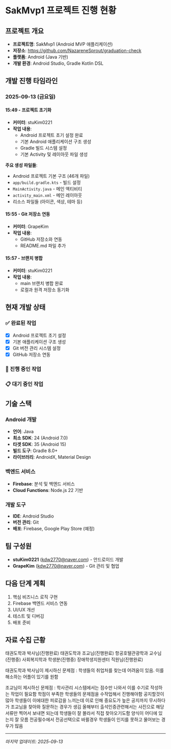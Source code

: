 # SakMvp1 프로젝트 진행 현황

## 프로젝트 개요
- **프로젝트명**: SakMvp1 (Android MVP 애플리케이션)
- **저장소**: https://github.com/NazareneSprout/graduation-check
- **플랫폼**: Android (Java 기반)
- **개발 환경**: Android Studio, Gradle Kotlin DSL

## 개발 진행 타임라인

### 2025-09-13 (금요일)

#### 15:49 - 프로젝트 초기화
- **커미터**: stuKim0221
- **작업 내용**:
  - Android 프로젝트 초기 설정 완료
  - 기본 Android 애플리케이션 구조 생성
  - Gradle 빌드 시스템 설정
  - 기본 Activity 및 레이아웃 파일 생성

**주요 생성 파일들**:
- Android 프로젝트 기본 구조 (46개 파일)
- `app/build.gradle.kts` - 빌드 설정
- `MainActivity.java` - 메인 액티비티
- `activity_main.xml` - 메인 레이아웃
- 리소스 파일들 (아이콘, 색상, 테마 등)

#### 15:55 - Git 저장소 연동
- **커미터**: GrapeKim
- **작업 내용**:
  - GitHub 저장소와 연동
  - README.md 파일 추가

#### 15:57 - 브랜치 병합
- **커미터**: stuKim0221
- **작업 내용**:
  - main 브랜치 병합 완료
  - 로컬과 원격 저장소 동기화

## 현재 개발 상태

### ✅ 완료된 작업
- [x] Android 프로젝트 초기 설정
- [x] 기본 애플리케이션 구조 생성
- [x] Git 버전 관리 시스템 설정
- [x] GitHub 저장소 연동

### 🔄 진행 중인 작업

### 📋 대기 중인 작업

## 기술 스택

### Android 개발
- **언어**: Java
- **최소 SDK**: 24 (Android 7.0)
- **타겟 SDK**: 35 (Android 15)
- **빌드 도구**: Gradle 8.0+
- **라이브러리**: AndroidX, Material Design

### 백엔드 서비스
- **Firebase**: 분석 및 백엔드 서비스
- **Cloud Functions**: Node.js 22 기반

### 개발 도구
- **IDE**: Android Studio
- **버전 관리**: Git
- **배포**: Firebase, Google Play Store (예정)

## 팀 구성원
- **stuKim0221** (kdw2770@naver.com) - 안드로이드 개발
- **GrapeKim** (kdw2770@naver.com) - Git 관리 및 협업

## 다음 단계 계획
1. 핵심 비즈니스 로직 구현
2. Firebase 백엔드 서비스 연동
3. UI/UX 개선
4. 테스트 및 디버깅
5. 배포 준비

## 자료 수집 근황
태권도학과 박사님(진행완료)
태권도학과 조교님(진행완료)
항공호텔관광학과 교수님(진행중)
사회복지학과 학생분(진행중)
장애학생지원센터 직원님(진행완료)

태권도학과 박사님이 제시하신 문제점 :   학생들의 취업처를 찾는데 어려움이 있음. 이를 해소하는 어플이 있기를 원함

조교님이 제시하신 문제점 : 학사관리 시스템에서는 점수만 나와서 이를 수기로 작성하는 작업이 필요함
                          학점이 부족한 학생들의 문제점을 수작업해서 진행해야함
                          공지할것이 많아 학생들이 이에대한 피로감을 느끼는데 이로 인해 중요도가 높은 공지까지 무시하다가 조교님을 찾아와 질문하는 경우가 생김
                          올해부터 출석인증관련해서는 사진으로 해당 서류만 찍어서 보내면 되는데 학생들이 잘 몰라서 직접 찾아오기도함
                          양식이 어디에 있는지 잘 모름
                          전공필수에서 전공선택으로 바뀔경우 학생들이 인지를 못하고 물어보는 경우가 많음

---
*마지막 업데이트: 2025-09-13*
